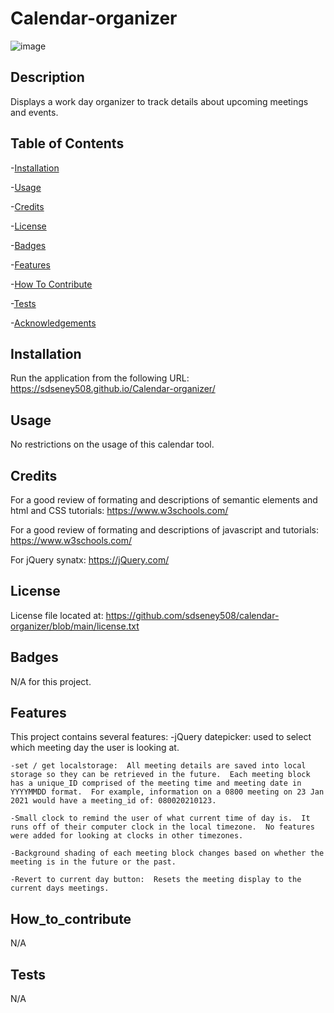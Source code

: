 # Calendar-organizer
![image](https://user-images.githubusercontent.com/62141103/150691703-98dd66cd-fc7e-4768-a54a-6cd3de0743e1.png)



## Description
Displays a work day organizer to track details about upcoming meetings and events.  
  
## Table of Contents
-[Installation](#installation)

-[Usage](#usage)

-[Credits](#credits)

-[License](#license)

-[Badges](#badges)

-[Features](#features)

-[How To Contribute](#how_to_contribute)

-[Tests](#tests)

-[Acknowledgements](#acknowledgements)


## Installation
Run the application from the following URL: https://sdseney508.github.io/Calendar-organizer/

## Usage
No restrictions on the usage of this calendar tool.

## Credits
For a good review of formating and descriptions of semantic elements and html and CSS tutorials:  https://www.w3schools.com/

For a good review of formating and descriptions of javascript and tutorials:  https://www.w3schools.com/

For jQuery synatx: https://jQuery.com/

## License
License file located at: https://github.com/sdseney508/calendar-organizer/blob/main/license.txt

## Badges
N/A for this project.

## Features
This project contains several features:
    -jQuery datepicker:  used to select which meeting day the user is looking at.  
    
    -set / get localstorage:  All meeting details are saved into local storage so they can be retrieved in the future.  Each meeting block has a unique_ID comprised of the meeting time and meeting date in YYYYMMDD format.  For example, information on a 0800 meeting on 23 Jan 2021 would have a meeting_id of: 080020210123.
    
    -Small clock to remind the user of what current time of day is.  It runs off of their computer clock in the local timezone.  No features were added for looking at clocks in other timezones.
    
    -Background shading of each meeting block changes based on whether the meeting is in the future or the past.
    
    -Revert to current day button:  Resets the meeting display to the current days meetings.


## How_to_contribute
N/A

## Tests
N/A
